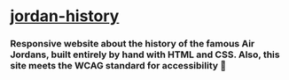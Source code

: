 # [jordan-history](https://jordan-history.netlify.app)
### Responsive website about the history of the famous Air Jordans, built entirely by hand with HTML and CSS. Also, this site meets the WCAG standard for accessibility 🙌
